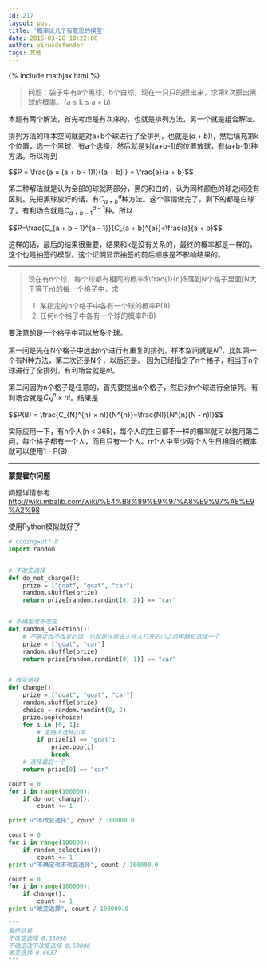 ```yaml
---
id: 217
layout: post
title: '概率论几个有意思的模型'
date: 2015-03-28 10:22:00
author: virusdefender
tags: 其他
---
```

{% include mathjax.html %}

> 问题：袋子中有a个黑球，b个白球，现在一只只的摸出来，求第k次摸出黑球的概率。（a ≤ k ≤ a + b)

本题有两个解法，首先考虑是有次序的，也就是排列方法，另一个就是组合解法。

排列方法的样本空间就是对a+b个球进行了全排列，也就是$(a+b)!$，然后填充第k个位置，选一个黑球，有a个选择，然后就是对(a+b-1)的位置放球，有(a+b-1)!种方法。所以得到

<p>
$$P = \frac{a × (a + b - 1)!}{(a + b)!} = \frac{a}{a + b}$$
</p>

第二种解法就是认为全部的球就两部分，黑的和白的，认为同种颜色的球之间没有区别。先把黑球放好的话，有$C_{a + b}^{a}$种方法。这个事情做完了，剩下的都是白球了。有利场合就是$C_{a + b - 1}^{a - 1}$种。所以
<p>
$$P=\frac{C_{a + b - 1}^{a - 1}}{C_{a + b}^{a}}=\frac{a}{a + b}$$
</p>

这样的话，最后的结果很重要，结果和k是没有关系的，最终的概率都是一样的，这个也是抽签的模型。这个证明显示抽签的前后顺序是不影响结果的。

----------

> 现在有n个球，每个球都有相同的概率$\frac{1}{n}$落到N个格子里面(N大于等于n)的每一个格子中，求
> 
>  1. 某指定的n个格子中各有一个球的概率P(A)
>  2. 任何n个格子中各有一个球的概率P(B)

要注意的是一个格子中可以放多个球。

第一问是先在N个格子中选出n个进行有重复的排列，样本空间就是$N^{n}$，比如第一个有N种方法，第二次还是N个，以后还是。
因为已经指定了n个格子，相当于n个球进行了全排列，有利场合就是$n!$。

第二问因为n个格子是任意的，首先要挑出n个格子，然后对n个球进行全排列。有利场合就是$C_{N}^{n} × n!$。结果是
<p>
$$P(B) = \frac{C_{N}^{n} × n!}{N^{n}}=\frac{N!}{N^{n}(N - n)!}$$
</p>

实际应用一下，有n个人(n < 365)，每个人的生日都不一样的概率就可以套用第二问，每个格子都有一个人，而且只有一个人。n个人中至少两个人生日相同的概率就可以使用1 - P(B)


----------
**蒙提霍尔问题**

问题详情参考
http://wiki.mbalib.com/wiki/%E4%B8%89%E9%97%A8%E9%97%AE%E9%A2%98

使用Python模拟就好了
```python
# coding=utf-8
import random


# 不改变选择
def do_not_change():
    prize = ["goat", "goat", "car"]
    random.shuffle(prize)
    return prize[random.randint(0, 2)] == "car"


# 不确定改不改变
def random_selection():
    # 不确定改不改变的话，也就是在除去主持人打开的门之后再随机选择一个
    prize = ["goat", "car"]
    random.shuffle(prize)
    return prize[random.randint(0, 1)] == "car"


# 改变选择
def change():
    prize = ["goat", "goat", "car"]
    random.shuffle(prize)
    choice = random.randint(0, 2)
    prize.pop(choice)
    for i in [0, 1]:
        # 主持人选择山羊
        if prize[i] == "goat":
            prize.pop(i)
            break
    # 选择最后一个
    return prize[0] == "car"

count = 0
for i in range(100000):
    if do_not_change():
        count += 1

print u"不改变选择", count / 100000.0

count = 0
for i in range(100000):
    if random_selection():
        count += 1
print u"不确定改不改变选择", count / 100000.0

count = 0
for i in range(100000):
    if change():
        count += 1
print u"改变选择", count / 100000.0

"""
最终结果
不改变选择 0.33098
不确定改不改变选择 0.50006
改变选择 0.6637
"""
```
